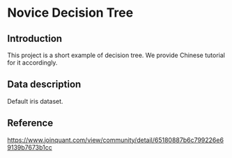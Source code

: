 # Novice Decision Tree

## Introduction
This project is a short example of decision tree. We provide Chinese tutorial for it accordingly.

## Data description
Default iris dataset.

## Reference
https://www.joinquant.com/view/community/detail/65180887b6c799226e69139b7673b1cc
